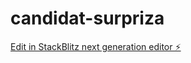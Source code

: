 # candidat-surpriza

[Edit in StackBlitz next generation editor ⚡️](https://stackblitz.com/~/github.com/silviuchirita/candidat-surpriza)